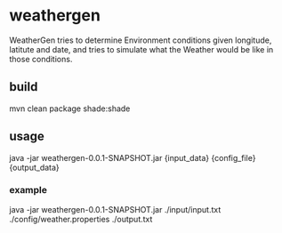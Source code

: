 # weathergen

WeatherGen tries to determine Environment conditions given longitude, latitute and date, and tries to simulate what the Weather would be like in those conditions.

## build
mvn clean package shade:shade

## usage
java -jar weathergen-0.0.1-SNAPSHOT.jar {input_data} {config_file} {output_data}

### example
 java -jar weathergen-0.0.1-SNAPSHOT.jar ./input/input.txt ./config/weather.properties ./output.txt
